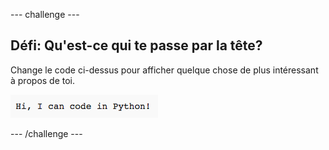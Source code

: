 --- challenge ---
## Défi: Qu'est-ce qui te passe par la tête?
Change le code ci-dessus pour afficher quelque chose de plus intéressant à propos de toi.

![screenshot](images/me-mind.png)

--- /challenge ---
